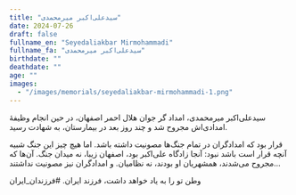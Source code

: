 ```yaml
---
title: "سیدعلی‌اکبر میرمحمدی"
date: 2024-07-26
draft: false
fullname_en: "Seyedaliakbar Mirmohammadi"
fullname_fa: "سیدعلی‌اکبر میرمحمدی"
birthdate: ""
deathdate: ""
age: ""
images:
  - "/images/memorials/seyedaliakbar-mirmohammadi-1.png"
---
```


سیدعلی‌اکبر میرمحمدی، امداد گر جوان هلال احمر اصفهان، در حین انجام وظیفۀ امدادی‌اش مجروح شد و چند روز بعد در بیمارستان، به شهادت رسید.

قرار بود که امدادگران در تمام جنگ‌ها مصونیت داشته باشد. اما هیچ چیز این جنگ شبیه آنچه قرار است باشد نبود: آنجا زادگاه علی‌اکبر بود، اصفهان زیبا، نه میدان جنگ. آن‌ها که مجروح می‌شدند، همشهریان او بودند، نه نظامیان. و امدادگران نیز مصونیت نداشتند...

وطن تو را به یاد خواهد داشت، فرزند ایران.
#فرزندان_ایران